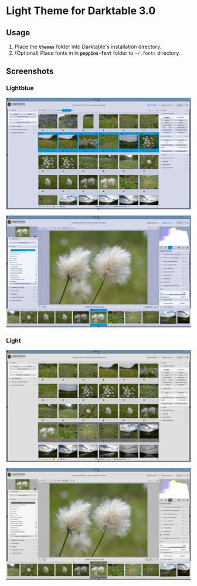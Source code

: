 # Light Theme for Darktable 3.0

## Usage

1. Place the **`themes`** folder into Darktable's installation directory.
2. (Optional) Place fonts in in **`poppins-font`** folder to `~/.fonts` directory.

## Screenshots

### Lightblue

![](screenshots/blue-table.png)



![](screenshots/blue-icons-room.png)



### Light

![](screenshots/light-table.png)



![](screenshots/light-icons-room.png)

